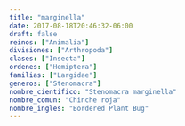 ```yaml
---
title: "marginella"
date: 2017-08-18T20:46:32-06:00
draft: false
reinos: ["Animalia"]
divisiones: ["Arthropoda"]
clases: ["Insecta"]
ordenes: ["Hemiptera"]
familias: ["Largidae"]
generos: ["Stenomacra"]
nombre_cientifico: "Stenomacra marginella"
nombre_comun: "Chinche roja"
nombre_ingles: "Bordered Plant Bug"
---
```

